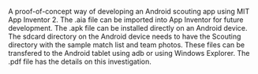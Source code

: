 A proof-of-concept way of developing an Android scouting app using MIT App Inventor 2.
The .aia file can be imported into App Inventor for future development.
The .apk file can be installed directly on an Android device.
The sdcard directory on the Android device needs to have the Scouting directory with the sample match list and team photos.
These files can be transfered to the Android tablet using adb or using Windows Explorer.
The .pdf file has the details on this investigation.
